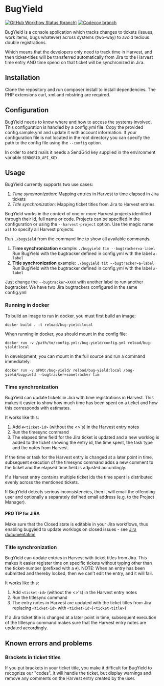 # BugYield

[![GitHub Workflow Status (branch)](https://img.shields.io/github/workflow/status/reload/bug-yield/Run%20tests/master?style=for-the-badge)](https://github.com/reload/bug-yield/actions?query=branch%3Amaster)
[![Codecov branch](https://img.shields.io/codecov/c/github/reload/bug-yield/master?style=for-the-badge)](https://codecov.io/gh/reload/bug-yield/branch/master)

BugYield is a console application which tracks changes to tickets
(issues, work items, bugs whatever) across systems (two-way) to avoid
tedious double registrations.

Which means that the developers only need to track time in Harvest,
and then ticket-titles will be transferred automatically from Jira to
the Harvest time entry AND time spend on that ticket will be
synchronized in Jira.

## Installation

Clone the repository and run composer install to install dependencies.
The PHP extensions curl, xml and mbstring are required.

## Configuration

BugYield needs to know where and how to access the systems involved.
This configuration is handled by a config.yml file. Copy the provided
config.sample.yml and update it with account information. If your
configuration file is not located in the root directory you can
specify the path to the config file using the `--config` option.

In order to send mails it needs a SendGrid key supplied in the
environment variable `SENDGRID_API_KEY`.

## Usage

BugYield currently supports two use cases:

1. *Time synchronization*: Mapping entries in Harvest to time elapsed in Jira tickets
2. *Title synchronization*: Mapping ticket titles from Jira to Harvest entries

BugYield works in the context of one or more Harvest projects
identified through their id, full name or code. Projects can be
specified in the configuration or using the
<code>--harvest-project</code> option. Use the magic name `all` to
specify all Harvest projects.

Run <code>./bugyield</code> from the command line to show all available commands.

1. **Time synchronization** example:
   `./bugyield tim --bugtracker=a-label` Run BugYield with the bugtracker defined in config.yml with the label `a-label`
2. **Title synchronization** example:
   `./bugyield tit --bugtracker=a-label` Run BugYield with the bugtracker defined in config.yml with the label `a-label`

Just change the `--bugtracker=XXXX` with another label to run another
bugtracker. We have two Jira bugtrackers configured in the same
config.yml

###  Running in docker

To build an image to run in docker, you must first build an image:

``` shell
docker build . -t reload/bug-yield:local
```

When running in docker, you should mount in the config file:

``` shell
docker run -v /path/to/config.yml:/bug-yield/config.yml reload/bug-yield:local
```

In development, you can mount in the full source and run a command
immediately:

``` shell
docker run -v $PWD:/bug-yield/ reload/bug-yield:local /bug-yield/bugyield --bugtracker=sometracker tim
```

### Time synchronization

BugYield can update tickets in Jira with time registrations in
Harvest. This makes it easier to show how much time has been spent on
a ticket and how this corresponds with estimates.

It works like this:

1. Add `#<ticket-id>` (without the <>'s) in the Harvest entry
   notes
2. Run the timesync command
3. The elapsed time field for the Jira ticket is updated and a new
   worklog is added to the ticket showing the entry id, the time
   spent, the task type and the notes from Harvest.

If the time or task for the Harvest entry is changed at a later point
in time, subsequent execution of the timesync command adds a new
comment to the ticket and the elapsed time field is adjusted
accordingly.

If a Harvest entry contains multiple ticket ids the time spent is
distributed evenly across the mentioned tickets.

If BugYield detects serious inconsistencies, then it will email the
offending user and optionally a separately defined email address (e.g.
to the Project Manager).

#### PRO TIP for JIRA

Make sure that the Closed state is editable in your Jira workflows,
thus enabling bugyield to update worklogs on closed issues - see [Jira
documentation](https://confluence.atlassian.com/display/JIRA/Allow+editing+of+Closed+Issues)

### Title synchronization

BugYield can update entries in Harvest with ticket titles from Jira.
This makes it easier register time on specific tickets without typing
other than the ticket-number (prefixed with a `#`). NOTE: When an
entry has been submitted and thereby locked, then we can't edit the
entry, and it will fail.

It works like this:

1. Add `<ticket-id>` (without the <>'s) in the Harvest entry notes
2. Run the titlesync command
3. The entry notes in Harvest are updated with the ticket titles from
   Jira replacing `<ticket-id>` with `<ticket-id>[<ticket-title>]`

If a Jira ticket title is changed at a later point in time, subsequent
execution of the titlesync command makes sure that the Harvest entry
notes are updated accordingly.

##  Known errors and problems

### Brackets in ticket titles

If you put brackets in your ticket title, you make it difficult for
BugYield to recognize our "codes". It will handle the ticket, but
display warnings and remove any comments on the Harvest entry created
by the user.
